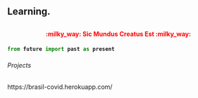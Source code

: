 <h2>Learning.<h2>
<h4 align="center" style="color: red">:milky_way: Sic Mundus Creatus Est :milky_way:<h4> 
  
```python
from future import past as present
```

<h6>Projects</h6>
https://brasil-covid.herokuapp.com/

